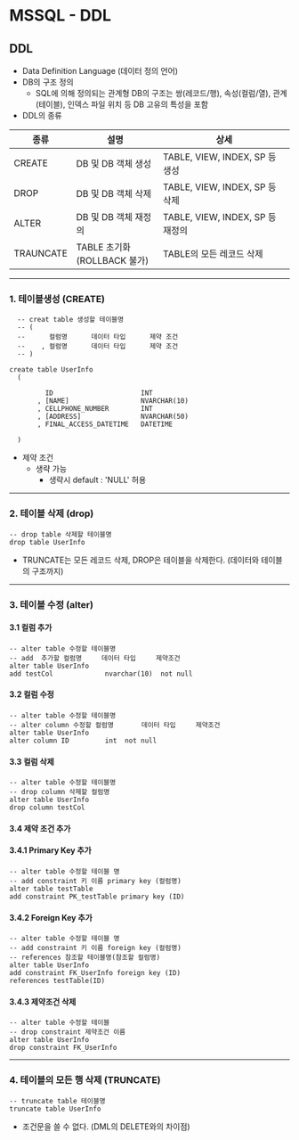 # MSSQL - DDL

## DDL

- Data Definition Language (데이터 정의 언어)
- DB의 구조 정의
  - SQL에 의해 정의되는 관계형 DB의 구조는 쌍(레코드/행), 속성(컬럼/열), 관계(테이블), 인덱스 파일 위치 등 DB 고유의 특성을 포함
- DDL의 종류

| 종류      | 설명                             | 상세                             |
| --------- | -------------------------------- | -------------------------------- |
| CREATE    | DB 및 DB 객체 생성               | TABLE, VIEW, INDEX, SP 등 생성   |
| DROP      | DB 및 DB 객체 삭제               | TABLE, VIEW, INDEX, SP 등 삭제   |
| ALTER     | DB 및 DB 객체 재정의             | TABLE, VIEW, INDEX, SP 등 재정의 |
| TRAUNCATE | TABLE 초기화<br/>(ROLLBACK 불가) | TABLE의 모든 레코드 삭제<BR/>    |



---



### 1. 테이블생성 (CREATE)

```mssql
  -- creat table 생성할 테이블명
  -- (
  --      컬럼명      데이터 타입      제약 조건
  --    , 컬럼명      데이터 타입      제약 조건
  -- )
    
create table UserInfo
  (
 
         ID                      INT
       , [NAME]                  NVARCHAR(10)
       , CELLPHONE_NUMBER        INT
       , [ADDRESS]               NVARCHAR(50)
       , FINAL_ACCESS_DATETIME   DATETIME
 
  )
```

- 제약 조건
  - 생략 가능 
    - 생략시  default : 'NULL' 허용



---



### 2. 테이블 삭제 (drop)

```mssql
-- drop table 삭제할 테이블명
drop table UserInfo
```

- TRUNCATE는 모든 레코드 삭제, DROP은 테이블을 삭제한다. (데이터와 테이블의 구조까지)



---



### 3. 테이블 수정 (alter)

#### 3.1 컬럼 추가

```mssql
-- alter table 수정할 테이블명
-- add  추가할 컬럼명     데이터 타입     제약조건
alter table UserInfo
add testCol             nvarchar(10)  not null
```



#### 3.2 컬럼 수정

```mssql
-- alter table 수정할 테이블명
-- alter column 수정할 컬럼명       데이터 타입     제약조건
alter table UserInfo
alter column ID         int  not null
```



#### 3.3 컬럼 삭제

```mssql
-- alter table 수정할 테이블명
-- drop column 삭제할 컬럼명
alter table UserInfo
drop column testCol
```



#### 3.4 제약 조건 추가 

#### 3.4.1 Primary Key 추가 

```mssql
-- alter table 수정할 테이블 명
-- add constraint 키 이름 primary key (컬럼명)
alter table testTable
add constraint PK_testTable primary key (ID)
```



#### 3.4.2 Foreign Key 추가

```mssql
-- alter table 수정할 테이블 명
-- add constraint 키 이름 foreign key (컬럼명)
-- references 참조할 테이블명(참조할 컬럼명)
alter table UserInfo
add constraint FK_UserInfo foreign key (ID)
references testTable(ID)
```



#### 3.4.3 제약조건 삭제

```mssql
-- alter table 수정할 테이블
-- drop constraint 제약조건 이름
alter table UserInfo
drop constraint FK_UserInfo
```



---



### 4. 테이블의 모든 행 삭제 (TRUNCATE)

```mssql
-- truncate table 테이블명
truncate table UserInfo
```

- 조건문을 쓸 수 없다. (DML의 DELETE와의 차이점)
